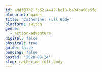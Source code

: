```yaml
---
id: addf67b2-fc62-4442-bdf8-b404ea66e5fe
blueprint: games
title: 'Catherine: Full Body'
platform: switch
genre:
  - action-adventure
digital: false
physical: true
guide: false
pending: false
posted: '2020-09-24'
slug: catherine-full-body
---
```

